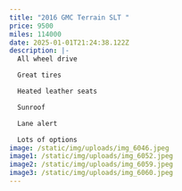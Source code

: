 ```yaml
---
title: "2016 GMC Terrain SLT "
price: 9500
miles: 114000
date: 2025-01-01T21:24:38.122Z
description: |-
  All wheel drive 

  Great tires 

  Heated leather seats 

  Sunroof 

  Lane alert 

  Lots of options
image: /static/img/uploads/img_6046.jpeg
image1: /static/img/uploads/img_6052.jpeg
image2: /static/img/uploads/img_6059.jpeg
image3: /static/img/uploads/img_6060.jpeg
---
```

